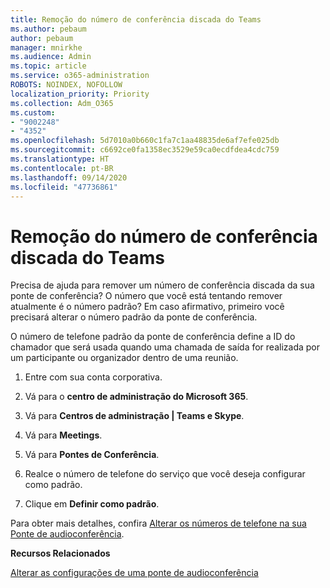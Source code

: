 ```yaml
---
title: Remoção do número de conferência discada do Teams
ms.author: pebaum
author: pebaum
manager: mnirkhe
ms.audience: Admin
ms.topic: article
ms.service: o365-administration
ROBOTS: NOINDEX, NOFOLLOW
localization_priority: Priority
ms.collection: Adm_O365
ms.custom:
- "9002248"
- "4352"
ms.openlocfilehash: 5d7010a0b660c1fa7c1aa48835de6af7efe025db
ms.sourcegitcommit: c6692ce0fa1358ec3529e59ca0ecdfdea4cdc759
ms.translationtype: HT
ms.contentlocale: pt-BR
ms.lasthandoff: 09/14/2020
ms.locfileid: "47736861"
---
```

# <a name="teams-dial-in-conferencing-number-removal"></a>Remoção do número de conferência discada do Teams

Precisa de ajuda para remover um número de conferência discada da sua ponte de conferência? O número que você está tentando remover atualmente é o número padrão? Em caso afirmativo, primeiro você precisará alterar o número padrão da ponte de conferência.

O número de telefone padrão da ponte de conferência define a ID do chamador que será usada quando uma chamada de saída for realizada por um participante ou organizador dentro de uma reunião.

1. Entre com sua conta corporativa.

2. Vá para o **centro de administração do Microsoft 365**.

3. Vá para **Centros de administração | Teams e Skype**.

4. Vá para **Meetings**.

5. Vá para **Pontes de Conferência**.

6. Realce o número de telefone do serviço que você deseja configurar como padrão.

7. Clique em **Definir como padrão**.

Para obter mais detalhes, confira [Alterar os números de telefone na sua Ponte de audioconferência](https://docs.microsoft.com/microsoftteams/change-the-phone-numbers-on-your-audio-conferencing-bridge).

**Recursos Relacionados**

[Alterar as configurações de uma ponte de audioconferência](https://docs.microsoft.com/microsoftteams/change-the-settings-for-an-audio-conferencing-bridge)
